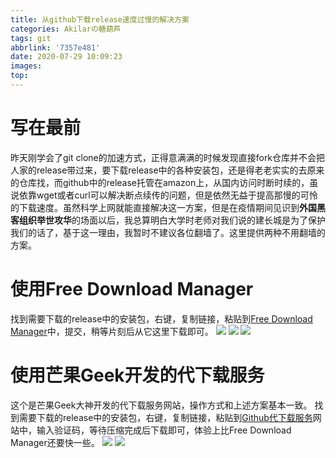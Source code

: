 ```yaml
---
title: 从github下载release速度过慢的解决方案
categories: Akilarの糖葫芦
tags: git
abbrlink: '7357e481'
date: 2020-07-29 10:09:23
images:
top:
---
```


# 写在最前

昨天刚学会了git clone的加速方式，正得意满满的时候发现直接fork仓库并不会把人家的release带过来，要下载release中的各种安装包，还是得老老实实的去原来的仓库找，而github中的release托管在amazon上，从国内访问时断时续的，虽说依靠wget或者curl可以解决断点续传的问题，但是依然无益于提高那慢的可怜的下载速度。虽然科学上网就能直接解决这一方案，但是在疫情期间见识到**外国黑客组织举世攻华**的场面以后，我总算明白大学时老师对我们说的建长城是为了保护我们的话了，基于这一理由，我暂时不建议各位翻墙了。这里提供两种不用翻墙的方案。

# 使用Free Download Manager

找到需要下载的release中的安装包，右键，复制链接，粘贴到[Free Download Manager](https://d.serctl.com/?dl_start)中，提交，稍等片刻后从它这里下载即可。
![](http://akilar-1259097125.cos.ap-shanghai.myqcloud.com/%E4%BB%8Egithub%E4%B8%8B%E8%BD%BDrelease%E9%80%9F%E5%BA%A6%E8%BF%87%E6%85%A2%E7%9A%84%E8%A7%A3%E5%86%B3%E6%96%B9%E6%A1%88/20200729101743352.png)
![](http://akilar-1259097125.cos.ap-shanghai.myqcloud.com/%E4%BB%8Egithub%E4%B8%8B%E8%BD%BDrelease%E9%80%9F%E5%BA%A6%E8%BF%87%E6%85%A2%E7%9A%84%E8%A7%A3%E5%86%B3%E6%96%B9%E6%A1%88/20200729101822410.png)
![](http://akilar-1259097125.cos.ap-shanghai.myqcloud.com/%E4%BB%8Egithub%E4%B8%8B%E8%BD%BDrelease%E9%80%9F%E5%BA%A6%E8%BF%87%E6%85%A2%E7%9A%84%E8%A7%A3%E5%86%B3%E6%96%B9%E6%A1%88/20200729101901681.png)

# 使用芒果Geek开发的代下载服务
这个是芒果Geek大神开发的代下载服务网站，操作方式和上述方案基本一致。
找到需要下载的release中的安装包，右键，复制链接，粘贴到[Github代下载服务](http://g.widora.cn/)网站中，输入验证码，等待压缩完成后下载即可，体验上比Free Download Manager还要快一些。
![](http://akilar-1259097125.cos.ap-shanghai.myqcloud.com/%E4%BB%8Egithub%E4%B8%8B%E8%BD%BDrelease%E9%80%9F%E5%BA%A6%E8%BF%87%E6%85%A2%E7%9A%84%E8%A7%A3%E5%86%B3%E6%96%B9%E6%A1%88/20200729101743352.png)
![](http://akilar-1259097125.cos.ap-shanghai.myqcloud.com/%E4%BB%8Egithub%E4%B8%8B%E8%BD%BDrelease%E9%80%9F%E5%BA%A6%E8%BF%87%E6%85%A2%E7%9A%84%E8%A7%A3%E5%86%B3%E6%96%B9%E6%A1%88/20200729102554936.png)